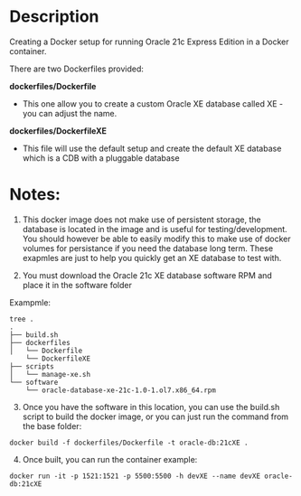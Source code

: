 # Description

Creating a Docker setup for running Oracle 21c Express Edition in a Docker container.

There are two Dockerfiles provided:

**dockerfiles/Dockerfile**
* This one allow you to create a custom Oracle XE database called XE - you can adjust the name.

**dockerfiles/DockerfileXE**
* This file will use the default setup and create the default XE database which is a CDB with a pluggable database

# Notes:

1.  This docker image does not make use of persistent storage, the database is located in the image and is useful for testing/development.  You should however be able to easily modify this to make use of docker volumes for persistance if you need the database long term.  These exapmles are just to help you quickly get an XE database to test with.

2.  You must download the Oracle 21c XE database software RPM and place it in the software folder

Exampmle: 

```
tree .
.
├── build.sh
├── dockerfiles
│   └── Dockerfile
    └── DockerfileXE
├── scripts
│   └── manage-xe.sh
└── software
    └── oracle-database-xe-21c-1.0-1.ol7.x86_64.rpm
```

3.  Once you have the software in this location, you can use the build.sh script to build the docker image, or you can just run the command from the base folder:

```
docker build -f dockerfiles/Dockerfile -t oracle-db:21cXE . 
```

4.  Once built, you can run the container example:

```
docker run -it -p 1521:1521 -p 5500:5500 -h devXE --name devXE oracle-db:21cXE
```

